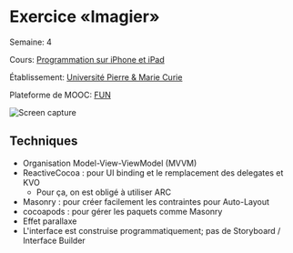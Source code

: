 Exercice «Imagier»
====================

Semaine: 4

Cours: [Programmation sur iPhone et iPad]

[Programmation sur iPhone et iPad]:
https://www.france-universite-numerique-mooc.fr/courses/UPMC/18001/Trimestre_2_2014/about

Établissement: [Université Pierre & Marie Curie](http://www.upmc.fr/)

Plateforme de MOOC: [FUN](https://www.france-universite-numerique-mooc.fr/)

![Screen capture](ImagierScreencap.gif)

Techniques
----------

- Organisation Model-View-ViewModel (MVVM)
- ReactiveCocoa : pour UI binding et le remplacement des delegates et KVO
  - Pour ça, on est obligé à utiliser ARC
- Masonry : pour créer facilement les contraintes pour Auto-Layout
- cocoapods : pour gérer les paquets comme Masonry
- Effet parallaxe
- L'interface est construise programmatiquement; pas de Storyboard / Interface Builder
